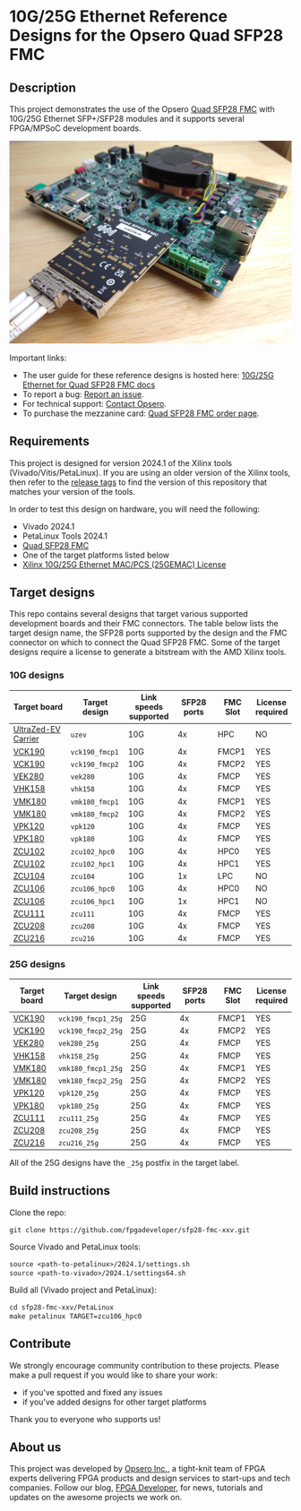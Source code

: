 # 10G/25G Ethernet Reference Designs for the Opsero Quad SFP28 FMC

## Description

This project demonstrates the use of the Opsero [Quad SFP28 FMC] with 10G/25G Ethernet SFP+/SFP28 modules
and it supports several FPGA/MPSoC development boards.

![Quad SFP28 FMC with VEK280](docs/source/images/quad-sfp28-fmc-vek280.jpg "Quad SFP28 FMC with VEK280")

Important links:

* The user guide for these reference designs is hosted here: [10G/25G Ethernet for Quad SFP28 FMC docs](https://sfp28-xxv.ethernetfmc.com "10G/25G Ethernet for Quad SFP28 FMC docs")
* To report a bug: [Report an issue](https://github.com/fpgadeveloper/sfp28-fmc-xxv/issues "Report an issue").
* For technical support: [Contact Opsero](https://opsero.com/contact-us "Contact Opsero").
* To purchase the mezzanine card: [Quad SFP28 FMC order page](https://opsero.com/product/quad-sfp28-fmc "Quad SFP28 FMC order page").

## Requirements

This project is designed for version 2024.1 of the Xilinx tools (Vivado/Vitis/PetaLinux). 
If you are using an older version of the Xilinx tools, then refer to the 
[release tags](https://github.com/fpgadeveloper/sfp28-fmc-xxv/tags "releases")
to find the version of this repository that matches your version of the tools.

In order to test this design on hardware, you will need the following:

* Vivado 2024.1
* PetaLinux Tools 2024.1
* [Quad SFP28 FMC]
* One of the target platforms listed below
* [Xilinx 10G/25G Ethernet MAC/PCS (25GEMAC) License](https://www.xilinx.com/products/intellectual-property/ef-di-25gemac.html)

## Target designs

This repo contains several designs that target various supported development boards and their
FMC connectors. The table below lists the target design name, the SFP28 ports supported by the design and 
the FMC connector on which to connect the Quad SFP28 FMC. Some of the target designs
require a license to generate a bitstream with the AMD Xilinx tools.

<!-- updater start -->
### 10G designs

| Target board          | Target design      | Link speeds <br> supported | SFP28 ports | FMC Slot    | License<br> required |
|-----------------------|--------------------|------------|-------------|-------------|-------|
| [UltraZed-EV Carrier] | `uzev`             | 10G        | 4x          | HPC         | NO    |
| [VCK190]              | `vck190_fmcp1`     | 10G        | 4x          | FMCP1       | YES   |
| [VCK190]              | `vck190_fmcp2`     | 10G        | 4x          | FMCP2       | YES   |
| [VEK280]              | `vek280`           | 10G        | 4x          | FMCP        | YES   |
| [VHK158]              | `vhk158`           | 10G        | 4x          | FMCP        | YES   |
| [VMK180]              | `vmk180_fmcp1`     | 10G        | 4x          | FMCP1       | YES   |
| [VMK180]              | `vmk180_fmcp2`     | 10G        | 4x          | FMCP2       | YES   |
| [VPK120]              | `vpk120`           | 10G        | 4x          | FMCP        | YES   |
| [VPK180]              | `vpk180`           | 10G        | 4x          | FMCP        | YES   |
| [ZCU102]              | `zcu102_hpc0`      | 10G        | 4x          | HPC0        | YES   |
| [ZCU102]              | `zcu102_hpc1`      | 10G        | 4x          | HPC1        | YES   |
| [ZCU104]              | `zcu104`           | 10G        | 1x          | LPC         | NO    |
| [ZCU106]              | `zcu106_hpc0`      | 10G        | 4x          | HPC0        | NO    |
| [ZCU106]              | `zcu106_hpc1`      | 10G        | 1x          | HPC1        | NO    |
| [ZCU111]              | `zcu111`           | 10G        | 4x          | FMCP        | YES   |
| [ZCU208]              | `zcu208`           | 10G        | 4x          | FMCP        | YES   |
| [ZCU216]              | `zcu216`           | 10G        | 4x          | FMCP        | YES   |

### 25G designs

| Target board          | Target design      | Link speeds <br> supported | SFP28 ports | FMC Slot    | License<br> required |
|-----------------------|--------------------|------------|-------------|-------------|-------|
| [VCK190]              | `vck190_fmcp1_25g` | 25G        | 4x          | FMCP1       | YES   |
| [VCK190]              | `vck190_fmcp2_25g` | 25G        | 4x          | FMCP2       | YES   |
| [VEK280]              | `vek280_25g`       | 25G        | 4x          | FMCP        | YES   |
| [VHK158]              | `vhk158_25g`       | 25G        | 4x          | FMCP        | YES   |
| [VMK180]              | `vmk180_fmcp1_25g` | 25G        | 4x          | FMCP1       | YES   |
| [VMK180]              | `vmk180_fmcp2_25g` | 25G        | 4x          | FMCP2       | YES   |
| [VPK120]              | `vpk120_25g`       | 25G        | 4x          | FMCP        | YES   |
| [VPK180]              | `vpk180_25g`       | 25G        | 4x          | FMCP        | YES   |
| [ZCU111]              | `zcu111_25g`       | 25G        | 4x          | FMCP        | YES   |
| [ZCU208]              | `zcu208_25g`       | 25G        | 4x          | FMCP        | YES   |
| [ZCU216]              | `zcu216_25g`       | 25G        | 4x          | FMCP        | YES   |

[UltraZed-EV Carrier]: https://www.xilinx.com/products/boards-and-kits/1-1s78dxb.html
[VCK190]: https://www.xilinx.com/vck190
[VEK280]: https://www.xilinx.com/vek280
[VHK158]: https://www.xilinx.com/vhk158
[VMK180]: https://www.xilinx.com/vmk180
[VPK120]: https://www.xilinx.com/vpk120
[VPK180]: https://www.xilinx.com/vpk180
[ZCU102]: https://www.xilinx.com/zcu102
[ZCU104]: https://www.xilinx.com/zcu104
[ZCU106]: https://www.xilinx.com/zcu106
[ZCU111]: https://www.xilinx.com/zcu111
[ZCU208]: https://www.xilinx.com/zcu208
[ZCU216]: https://www.xilinx.com/zcu216
<!-- updater end -->

All of the 25G designs have the `_25g` postfix in the target label.

## Build instructions

Clone the repo:
```
git clone https://github.com/fpgadeveloper/sfp28-fmc-xxv.git
```

Source Vivado and PetaLinux tools:

```
source <path-to-petalinux>/2024.1/settings.sh
source <path-to-vivado>/2024.1/settings64.sh
```

Build all (Vivado project and PetaLinux):

```
cd sfp28-fmc-xxv/PetaLinux
make petalinux TARGET=zcu106_hpc0
```

## Contribute

We strongly encourage community contribution to these projects. Please make a pull request if you
would like to share your work:
* if you've spotted and fixed any issues
* if you've added designs for other target platforms

Thank you to everyone who supports us!

## About us

This project was developed by [Opsero Inc.](https://opsero.com "Opsero Inc."),
a tight-knit team of FPGA experts delivering FPGA products and design services to start-ups and tech companies. 
Follow our blog, [FPGA Developer](https://www.fpgadeveloper.com "FPGA Developer"), for news, tutorials and
updates on the awesome projects we work on.

[Quad SFP28 FMC]: https://ethernetfmc.com/docs/quad-sfp28-fmc/overview/

